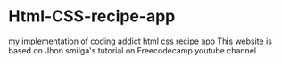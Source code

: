 # Html-CSS-recipe-app
my implementation of  coding addict html css recipe app
This website is based on Jhon smilga's tutorial on Freecodecamp youtube channel
